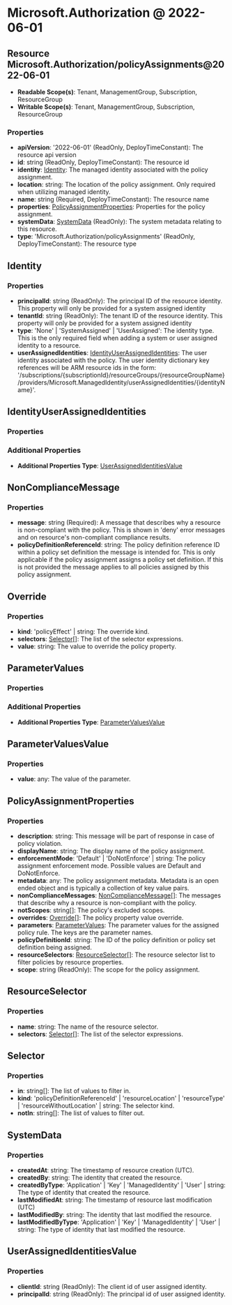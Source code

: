 # Microsoft.Authorization @ 2022-06-01

## Resource Microsoft.Authorization/policyAssignments@2022-06-01
* **Readable Scope(s)**: Tenant, ManagementGroup, Subscription, ResourceGroup
* **Writable Scope(s)**: Tenant, ManagementGroup, Subscription, ResourceGroup
### Properties
* **apiVersion**: '2022-06-01' (ReadOnly, DeployTimeConstant): The resource api version
* **id**: string (ReadOnly, DeployTimeConstant): The resource id
* **identity**: [Identity](#identity): The managed identity associated with the policy assignment.
* **location**: string: The location of the policy assignment. Only required when utilizing managed identity.
* **name**: string (Required, DeployTimeConstant): The resource name
* **properties**: [PolicyAssignmentProperties](#policyassignmentproperties): Properties for the policy assignment.
* **systemData**: [SystemData](#systemdata) (ReadOnly): The system metadata relating to this resource.
* **type**: 'Microsoft.Authorization/policyAssignments' (ReadOnly, DeployTimeConstant): The resource type

## Identity
### Properties
* **principalId**: string (ReadOnly): The principal ID of the resource identity.  This property will only be provided for a system assigned identity
* **tenantId**: string (ReadOnly): The tenant ID of the resource identity.  This property will only be provided for a system assigned identity
* **type**: 'None' | 'SystemAssigned' | 'UserAssigned': The identity type. This is the only required field when adding a system or user assigned identity to a resource.
* **userAssignedIdentities**: [IdentityUserAssignedIdentities](#identityuserassignedidentities): The user identity associated with the policy. The user identity dictionary key references will be ARM resource ids in the form: '/subscriptions/{subscriptionId}/resourceGroups/{resourceGroupName}/providers/Microsoft.ManagedIdentity/userAssignedIdentities/{identityName}'.

## IdentityUserAssignedIdentities
### Properties
### Additional Properties
* **Additional Properties Type**: [UserAssignedIdentitiesValue](#userassignedidentitiesvalue)

## NonComplianceMessage
### Properties
* **message**: string (Required): A message that describes why a resource is non-compliant with the policy. This is shown in 'deny' error messages and on resource's non-compliant compliance results.
* **policyDefinitionReferenceId**: string: The policy definition reference ID within a policy set definition the message is intended for. This is only applicable if the policy assignment assigns a policy set definition. If this is not provided the message applies to all policies assigned by this policy assignment.

## Override
### Properties
* **kind**: 'policyEffect' | string: The override kind.
* **selectors**: [Selector](#selector)[]: The list of the selector expressions.
* **value**: string: The value to override the policy property.

## ParameterValues
### Properties
### Additional Properties
* **Additional Properties Type**: [ParameterValuesValue](#parametervaluesvalue)

## ParameterValuesValue
### Properties
* **value**: any: The value of the parameter.

## PolicyAssignmentProperties
### Properties
* **description**: string: This message will be part of response in case of policy violation.
* **displayName**: string: The display name of the policy assignment.
* **enforcementMode**: 'Default' | 'DoNotEnforce' | string: The policy assignment enforcement mode. Possible values are Default and DoNotEnforce.
* **metadata**: any: The policy assignment metadata. Metadata is an open ended object and is typically a collection of key value pairs.
* **nonComplianceMessages**: [NonComplianceMessage](#noncompliancemessage)[]: The messages that describe why a resource is non-compliant with the policy.
* **notScopes**: string[]: The policy's excluded scopes.
* **overrides**: [Override](#override)[]: The policy property value override.
* **parameters**: [ParameterValues](#parametervalues): The parameter values for the assigned policy rule. The keys are the parameter names.
* **policyDefinitionId**: string: The ID of the policy definition or policy set definition being assigned.
* **resourceSelectors**: [ResourceSelector](#resourceselector)[]: The resource selector list to filter policies by resource properties.
* **scope**: string (ReadOnly): The scope for the policy assignment.

## ResourceSelector
### Properties
* **name**: string: The name of the resource selector.
* **selectors**: [Selector](#selector)[]: The list of the selector expressions.

## Selector
### Properties
* **in**: string[]: The list of values to filter in.
* **kind**: 'policyDefinitionReferenceId' | 'resourceLocation' | 'resourceType' | 'resourceWithoutLocation' | string: The selector kind.
* **notIn**: string[]: The list of values to filter out.

## SystemData
### Properties
* **createdAt**: string: The timestamp of resource creation (UTC).
* **createdBy**: string: The identity that created the resource.
* **createdByType**: 'Application' | 'Key' | 'ManagedIdentity' | 'User' | string: The type of identity that created the resource.
* **lastModifiedAt**: string: The timestamp of resource last modification (UTC)
* **lastModifiedBy**: string: The identity that last modified the resource.
* **lastModifiedByType**: 'Application' | 'Key' | 'ManagedIdentity' | 'User' | string: The type of identity that last modified the resource.

## UserAssignedIdentitiesValue
### Properties
* **clientId**: string (ReadOnly): The client id of user assigned identity.
* **principalId**: string (ReadOnly): The principal id of user assigned identity.

